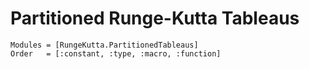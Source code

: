 # Partitioned Runge-Kutta Tableaus

```@autodocs
Modules = [RungeKutta.PartitionedTableaus]
Order   = [:constant, :type, :macro, :function]
```
